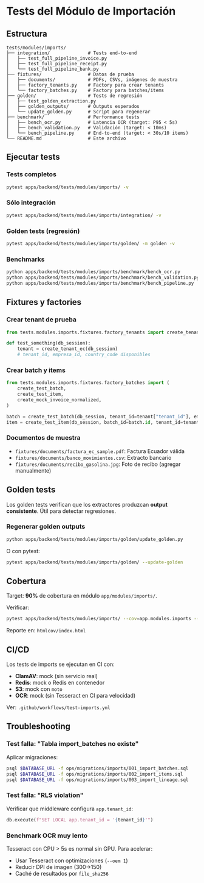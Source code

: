 # Tests del Módulo de Importación

## Estructura

```
tests/modules/imports/
├── integration/              # Tests end-to-end
│   ├── test_full_pipeline_invoice.py
│   ├── test_full_pipeline_receipt.py
│   └── test_full_pipeline_bank.py
├── fixtures/                 # Datos de prueba
│   ├── documents/            # PDFs, CSVs, imágenes de muestra
│   ├── factory_tenants.py    # Factory para crear tenants
│   └── factory_batches.py    # Factory para batches/items
├── golden/                   # Tests de regresión
│   ├── test_golden_extraction.py
│   ├── golden_outputs/       # Outputs esperados
│   └── update_golden.py      # Script para regenerar
├── benchmark/                # Performance tests
│   ├── bench_ocr.py          # Latencia OCR (target: P95 < 5s)
│   ├── bench_validation.py   # Validación (target: < 10ms)
│   └── bench_pipeline.py     # End-to-end (target: < 30s/10 items)
└── README.md                 # Este archivo
```

## Ejecutar tests

### Tests completos
```bash
pytest apps/backend/tests/modules/imports/ -v
```

### Sólo integración
```bash
pytest apps/backend/tests/modules/imports/integration/ -v
```

### Golden tests (regresión)
```bash
pytest apps/backend/tests/modules/imports/golden/ -m golden -v
```

### Benchmarks
```bash
python apps/backend/tests/modules/imports/benchmark/bench_ocr.py
python apps/backend/tests/modules/imports/benchmark/bench_validation.py
python apps/backend/tests/modules/imports/benchmark/bench_pipeline.py
```

## Fixtures y factories

### Crear tenant de prueba
```python
from tests.modules.imports.fixtures.factory_tenants import create_tenant_ec

def test_something(db_session):
    tenant = create_tenant_ec(db_session)
    # tenant_id, empresa_id, country_code disponibles
```

### Crear batch y items
```python
from tests.modules.imports.fixtures.factory_batches import (
    create_test_batch,
    create_test_item,
    create_mock_invoice_normalized,
)

batch = create_test_batch(db_session, tenant_id=tenant["tenant_id"], empresa_id=tenant["empresa_id"])
item = create_test_item(db_session, batch_id=batch.id, tenant_id=tenant["tenant_id"], empresa_id=tenant["empresa_id"])
```

### Documentos de muestra
- `fixtures/documents/factura_ec_sample.pdf`: Factura Ecuador válida
- `fixtures/documents/banco_movimientos.csv`: Extracto bancario
- `fixtures/documents/recibo_gasolina.jpg`: Foto de recibo (agregar manualmente)

## Golden tests

Los golden tests verifican que los extractores produzcan **output consistente**. Útil para detectar regresiones.

### Regenerar golden outputs
```bash
python apps/backend/tests/modules/imports/golden/update_golden.py
```

O con pytest:
```bash
pytest apps/backend/tests/modules/imports/golden/ --update-golden
```

## Cobertura

Target: **90%** de cobertura en módulo `app/modules/imports/`.

Verificar:
```bash
pytest apps/backend/tests/modules/imports/ --cov=app.modules.imports --cov-report=html
```

Reporte en: `htmlcov/index.html`

## CI/CD

Los tests de imports se ejecutan en CI con:
- **ClamAV**: mock (sin servicio real)
- **Redis**: mock o Redis en contenedor
- **S3**: mock con `moto`
- **OCR**: mock (sin Tesseract en CI para velocidad)

Ver: `.github/workflows/test-imports.yml`

## Troubleshooting

### Test falla: "Tabla import_batches no existe"
Aplicar migraciones:
```bash
psql $DATABASE_URL -f ops/migrations/imports/001_import_batches.sql
psql $DATABASE_URL -f ops/migrations/imports/002_import_items.sql
psql $DATABASE_URL -f ops/migrations/imports/003_import_lineage.sql
```

### Test falla: "RLS violation"
Verificar que middleware configura `app.tenant_id`:
```python
db.execute(f"SET LOCAL app.tenant_id = '{tenant_id}'")
```

### Benchmark OCR muy lento
Tesseract con CPU > 5s es normal sin GPU. Para acelerar:
- Usar Tesseract con optimizaciones (`--oem 1`)
- Reducir DPI de imagen (300→150)
- Caché de resultados por `file_sha256`
